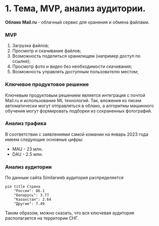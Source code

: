 # 1. Тема, MVP, анализ аудитории.
**Облако Mail.ru** - облачный сервис для хранения и обмена файлами.

### MVP
1. Загрузка файлов;
2. Просмотр и скачивание файлов;
3. Возможность поделиться хранилищем (например доступ по ссылке);
4. Просмотр фото и видео без необходимости скачивания;
5. Возможность управлять доступным пользователю местом;

### Ключевое продуктовое решение
Ключевым продуктовым решением является интеграция с почтой Mail.ru и использование ML технологий. Так, вложения из писем автоматически могут отправляться в облако, а алгоритмы машинного обучения могут формировать подборки из сохраненных фотографий.

### Анализ трафика
В соответствии с заявлениями самой комании на январь 2023 года имеем следующие основные цифры:
- MAU - 23 млн.
- DAU - 2.5 млн.

### Анализ аудитории
По данным сайта Similarweb аудитория распределяется
```mermaid
pie title Страна
    "Россия": 86.1
    "Беларусь": 3.77
    "Казахстан": 2.64
    "Другие": 7.49
```
Таким образом, можно сказать, что вся ключевая аудитория располагается на территории СНГ.
